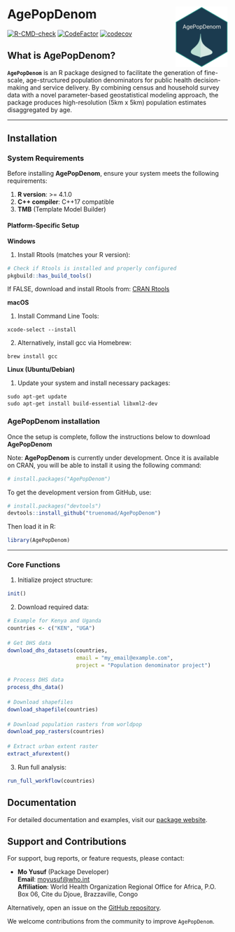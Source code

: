 # AgePopDenom <img src="man/figures/logo.png" align="right" height="138"/>

<!-- badges: start -->
[![R-CMD-check](https://github.com/truenomad/AgePopDenom/actions/workflows/R-CMD-check.yaml/badge.svg)](https://github.com/truenomad/AgePopDenom/actions/workflows/R-CMD-check.yaml) [![CodeFactor](https://www.codefactor.io/repository/github/truenomad/agepopdenom/badge)](https://www.codefactor.io/repository/github/truenomad/agepopdenom) [![codecov](https://codecov.io/gh/truenomad/AgePopDenom/graph/badge.svg?token=UL9XKIIXTQ)](https://codecov.io/gh/truenomad/AgePopDenom)
<!-- badges: end -->

## What is AgePopDenom?

**`AgePopDenom`** is an R package designed to facilitate the generation of fine-scale, age-structured population denominators for public health decision-making and service delivery. By combining census and household survey data with a novel parameter-based geostatistical modeling approach, the package produces high-resolution (5km x 5km) population estimates disaggregated by age.

------------------------------------------------------------------------

## Installation

### System Requirements

Before installing **AgePopDenom**, ensure your system meets the following requirements:

1.  **R version**: \>= 4.1.0
2.  **C++ compiler**: C++17 compatible
3.  **TMB** (Template Model Builder)

#### Platform-Specific Setup

**Windows**

1.  Install Rtools (matches your R version):

``` r
# Check if Rtools is installed and properly configured
pkgbuild::has_build_tools()
```

If FALSE, download and install Rtools from: [CRAN Rtools](https://cran.r-project.org/bin/windows/Rtools/)

**macOS**

1.  Install Command Line Tools:

```         
xcode-select --install
```

2.  Alternatively, install gcc via Homebrew:

```         
brew install gcc
```

**Linux (Ubuntu/Debian)**

1.  Update your system and install necessary packages:

```         
sudo apt-get update
sudo apt-get install build-essential libxml2-dev
```

### AgePopDenom installation

Once the setup is complete, follow the instructions below to download **AgePopDenom**

Note: **AgePopDenom** is currently under development. Once it is available on CRAN, you will be able to install it using the following command:

``` r
# install.packages("AgePopDenom")
```

To get the development version from GitHub, use:

``` r
# install.packages("devtools")
devtools::install_github("truenomad/AgePopDenom")
```

Then load it in R:

``` r
library(AgePopDenom)
```

------------------------------------------------------------------------

### Core Functions

1.  Initialize project structure:

``` r
init()
```

2.  Download required data:

``` r
# Example for Kenya and Uganda
countries <- c("KEN", "UGA")

# Get DHS data
download_dhs_datasets(countries, 
                      email = "my_email@example.com",
                      project = "Population denominator project")

# Process DHS data
process_dhs_data()

# Download shapefiles
download_shapefile(countries)

# Download population rasters from worldpop
download_pop_rasters(countries)

# Extract urban extent raster
extract_afurextent()
```

3.  Run full analysis:

``` r
run_full_workflow(countries)
```

## Documentation

For detailed documentation and examples, visit our [package website](https://truenomad.github.io/AgePopDenom/).

## Support and Contributions

For support, bug reports, or feature requests, please contact:

-   **Mo Yusuf** (Package Developer)\
    **Email**: [moyusuf\@who.int](mailto:moyusuf@who.int)\
    **Affiliation**: World Health Organization Regional Office for Africa, P.O. Box 06, Cite du Djoue, Brazzaville, Congo

Alternatively, open an issue on the [GitHub repository](https://github.com/trunomad/AgePopDenom).

We welcome contributions from the community to improve `AgePopDenom`.
